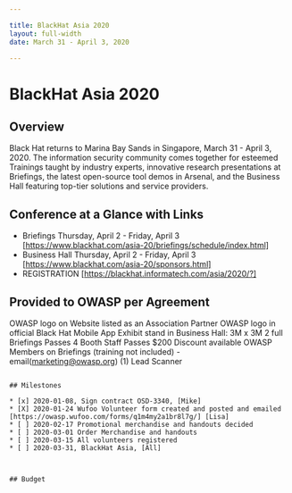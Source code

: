 ```yaml
---

title: BlackHat Asia 2020
layout: full-width
date: March 31 - April 3, 2020

---
```


# BlackHat Asia 2020

## Overview

Black Hat returns to Marina Bay Sands in Singapore, March 31 - April 3, 2020. The information security community comes together for esteemed Trainings taught by industry experts, innovative research presentations at Briefings, the latest open-source tool demos in Arsenal, and the Business Hall featuring top-tier solutions and service providers.

## Conference at a Glance with Links

- Briefings Thursday, April 2 - Friday, April 3 [https://www.blackhat.com/asia-20/briefings/schedule/index.html]
- Business Hall Thursday, April 2 - Friday, April 3 [https://www.blackhat.com/asia-20/sponsors.html]
- REGISTRATION [https://blackhat.informatech.com/asia/2020/?]

## Provided to OWASP per Agreement

OWASP logo on Website listed as an Association Partner
OWASP logo in official Black Hat Mobile App
Exhibit stand in Business Hall: 3M x 3M
2 full Briefings Passes
4 Booth Staff Passes
$200 Discount available OWASP Members on Briefings (training not included) - email(marketing@owasp.org)
(1) Lead Scanner
```

## Milestones

* [x] 2020-01-08, Sign contract OSD-3340, [Mike]
* [X] 2020-01-24 Wufoo Volunteer form created and posted and emailed [https://owasp.wufoo.com/forms/q1m4my2a1br8l7g/] [Lisa]
* [ ] 2020-02-17 Promotional merchandise and handouts decided
* [ ] 2020-03-01 Order Merchandise and handouts
* [ ] 2020-03-15 All volunteers registered 
* [ ] 2020-03-31, BlackHat Asia, [All]



## Budget


